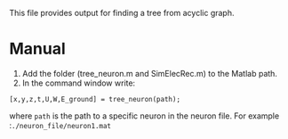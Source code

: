 This file provides output for finding a tree from acyclic graph.

# Manual
1) Add the folder (tree_neuron.m and SimElecRec.m) to the Matlab path.
2) In the command window write:
```
[x,y,z,t,U,W,E_ground] = tree_neuron(path);
```
where `path` is the path to a specific neuron in the neuron file. For example :`./neuron_file/neuron1.mat`
